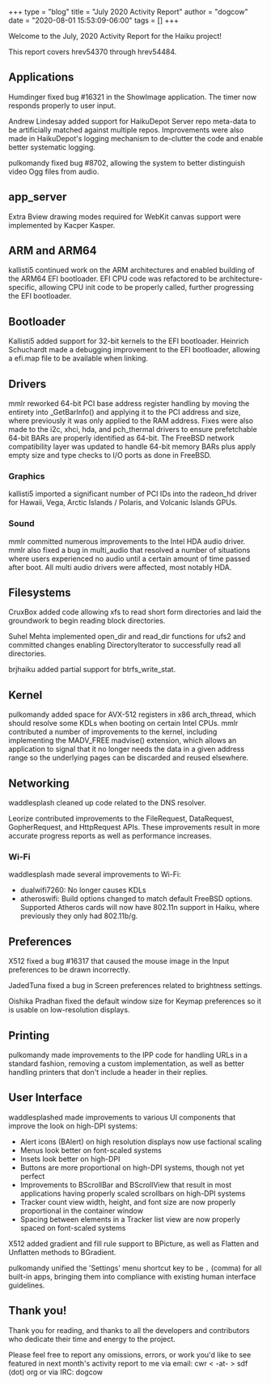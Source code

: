 +++
type = "blog"
title = "July 2020 Activity Report"
author = "dogcow"
date = "2020-08-01 15:53:09-06:00"
tags = []
+++

Welcome to the July, 2020 Activity Report for the Haiku project!

This report covers hrev54370 through hrev54484.

## Applications

Humdinger fixed bug #16321 in the ShowImage application. The timer now responds properly to user input.

Andrew Lindesay added support for HaikuDepot Server repo meta-data to be artificially matched against multiple repos. Improvements were also made in HaikuDepot's logging mechanism to de-clutter the code and enable better systematic logging.

pulkomandy fixed bug #8702, allowing the system to better distinguish video Ogg files from audio.

## app_server

Extra Bview drawing modes required for WebKit canvas support were implemented by Kacper Kasper.

## ARM and ARM64

kallisti5 continued work on the ARM architectures and enabled building of the ARM64 EFI bootloader. EFI CPU code was refactored to be architecture-specific, allowing CPU init code to be properly called, further progressing the EFI bootloader.

## Bootloader

Kallisti5 added support for 32-bit kernels to the EFI bootloader. Heinrich Schuchardt made a debugging improvement to the EFI bootloader, allowing a efi.map file to be available when linking. 


## Drivers

mmlr reworked 64-bit PCI base address register handling by moving the entirety into \_GetBarInfo() and applying it to the PCI address and size, where previously it was only applied to the RAM address. Fixes were also made to the i2c, xhci, hda, and pch\_thermal drivers to ensure prefetchable 64-bit BARs are properly identified as 64-bit. The FreeBSD network compatibility layer was updated to handle 64-bit memory BARs plus apply empty size and type checks to I/O ports as done in FreeBSD.

### Graphics

kallisti5 imported a significant number of PCI IDs into the radeon_hd driver for Hawaii, Vega, Arctic Islands / Polaris, and Volcanic Islands GPUs.

### Sound

mmlr committed numerous improvements to the Intel HDA audio driver. mmlr also fixed a bug in multi\_audio that resolved a number of situations where users experienced no audio until a certain amount of time passed after boot. All multi audio drivers were affected, most notably HDA.

## Filesystems

CruxBox added code allowing xfs to read short form directories and laid the groundwork to begin reading block directories.

Suhel Mehta implemented open\_dir and read\_dir functions for ufs2 and committed changes enabling DirectoryIterator to successfully read all directories.

brjhaiku added partial support for btrfs\_write\_stat.

## Kernel

pulkomandy added space for AVX-512 registers in x86 arch_thread, which should resolve some KDLs when booting on certain Intel CPUs. mmlr contributed a number of improvements to the kernel, including implementing the MADV_FREE madvise() extension, which allows an application to signal that it no longer needs the data in a given address range so the underlying pages can be discarded and reused elsewhere.

## Networking

waddlesplash cleaned up code related to the DNS resolver.

Leorize contributed improvements to the FileRequest, DataRequest, GopherRequest, and HttpRequest APIs. These improvements result in more accurate progress reports as well as performance increases.

### Wi-Fi

waddlesplash made several improvements to Wi-Fi:

* dualwifi7260: No longer causes KDLs
* atheroswifi: Build options changed to match default FreeBSD options. Supported Atheros cards will now have 802.11n support in Haiku, where previously they only had 802.11b/g.

## Preferences

X512 fixed a bug #16317 that caused the mouse image in the Input preferences to be drawn incorrectly.

JadedTuna fixed a bug in Screen preferences related to brightness settings.

Oishika Pradhan fixed the default window size for Keymap preferences so it is usable on low-resolution displays.

## Printing

pulkomandy made improvements to the IPP code for handling URLs in a standard fashion, removing a custom implementation, as well as better handling printers that don't include a <content-type> header in their replies.

## User Interface

waddlesplashed made improvements to various UI components that improve the look on high-DPI systems:

* Alert icons (BAlert) on high resolution displays now use factional scaling
* Menus look better on font-scaled systems
* Insets look better on high-DPI
* Buttons are more proportional on high-DPI systems, though not yet perfect
* Improvements to BScrollBar and BScrollView that result in most applications having properly scaled scrollbars on high-DPI systems
* Tracker count view width, height, and font size are now properly proportional in the container window
* Spacing between elements in a Tracker list view are now properly spaced on font-scaled systems

X512 added gradient and fill rule support to BPicture, as well as Flatten and Unflatten methods to BGradient.

pulkomandy unified the 'Settings' menu shortcut key to be `,` (comma) for all built-in apps, bringing them into compliance with existing human interface guidelines.

## Thank you!

Thank you for reading, and thanks to all the developers and contributors who dedicate their time and energy to the project. 

Please feel free to report any omissions, errors, or work you'd like to see featured in next month's activity report to me via email: cwr < -at- > sdf (dot) org or via IRC: dogcow
